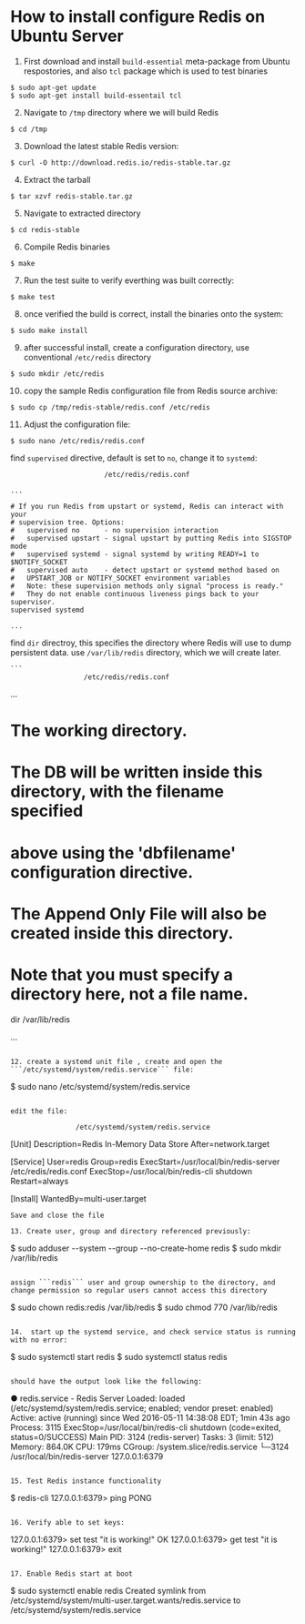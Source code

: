 # How to install configure Redis on Ubuntu Server

1. First download and install ```build-essential``` meta-package from Ubuntu respostories, and also ```tcl``` package which is used to test binaries

  ```
  $ sudo apt-get update
  $ sudo apt-get install build-essentail tcl
  ```
  
2. Navigate to ```/tmp``` directory where we will build Redis

  ```
  $ cd /tmp
  ```
  
3. Download the latest stable Redis version:

  ```
  $ curl -O http://download.redis.io/redis-stable.tar.gz
  ```
  
4. Extract the tarball 

  ```
  $ tar xzvf redis-stable.tar.gz
  ```

5. Navigate to extracted directory

  ```
  $ cd redis-stable
  ```
  
6. Compile Redis binaries

  ``` 
  $ make
  ```

7. Run the test suite to verify everthing was built correctly:

  ```
  $ make test
  ```
  
8. once verified the build is correct, install the binaries onto the system:

  ```
  $ sudo make install
  ```
  
9. after successful install, create a configuration directory, use conventional ```/etc/redis``` directory

  ```
  $ sudo mkdir /etc/redis
  ```
  
10. copy the sample Redis configuration file from Redis source archive:

  ```
  $ sudo cp /tmp/redis-stable/redis.conf /etc/redis
  ```
  
11. Adjust the configuration file:

  ``` 
  $ sudo nano /etc/redis/redis.conf
  ```
  
  find ```supervised``` directive, default is set to ```no```, change it to ```systemd```:
  
  
  ```
                         /etc/redis/redis.conf
                           
  ...
  
  # If you run Redis from upstart or systemd, Redis can interact with your
  # supervision tree. Options:  
  #   supervised no      - no supervision interaction 
  #   supervised upstart - signal upstart by putting Redis into SIGSTOP mode
  #   supervised systemd - signal systemd by writing READY=1 to $NOTIFY_SOCKET
  #   supervised auto    - detect upstart or systemd method based on
  #   UPSTART_JOB or NOTIFY_SOCKET environment variables
  #   Note: these supervision methods only signal "process is ready."
  #   They do not enable continuous liveness pings back to your supervisor.
  supervised systemd
  
  ...
  ```
  
  find ```dir``` directroy, this specifies the directory where Redis will use to dump persistent data. use ```/var/lib/redis``` directory, which we will create later. 
  
    ```
                      /etc/redis/redis.conf
                      
  ...

  # The working directory.
  #
  # The DB will be written inside this directory, with the filename specified
  # above using the 'dbfilename' configuration directive.
  #
  # The Append Only File will also be created inside this directory.
  #
  # Note that you must specify a directory here, not a file name.
  dir /var/lib/redis
  
  ...
  ```
  
12. create a systemd unit file , create and open the ```/etc/systemd/system/redis.service``` file:

  ```
  $ sudo nano /etc/systemd/system/redis.service
  ```
  
  edit the file: 
  
  ```
                    /etc/systemd/system/redis.service
  
  [Unit]
  Description=Redis In-Memory Data Store
  After=network.target
  
  [Service]
  User=redis
  Group=redis
  ExecStart=/usr/local/bin/redis-server /etc/redis/redis.conf
  ExecStop=/usr/local/bin/redis-cli shutdown
  Restart=always
  
  [Install]
  WantedBy=multi-user.target
  ```
  Save and close the file
  
13. Create user, group and directory referenced previously:

  ```
  $ sudo adduser --system --group --no-create-home redis
  $ sudo mkdir /var/lib/redis
  ```
  
  assign ```redis``` user and group ownership to the directory, and change permission so regular users cannot access this directory
  
  ```
  $ sudo chown redis:redis /var/lib/redis
  $ sudo chmod 770 /var/lib/redis
  ```
  
14.  start up the systemd service, and check service status is running with no error:

  ```
  $ sudo systemctl start redis
  $ sudo systemctl status redis
  ```
  
  should have the output look like the following:
  
  ```
  ● redis.service - Redis Server
   Loaded: loaded (/etc/systemd/system/redis.service; enabled; vendor preset: enabled)
   Active: active (running) since Wed 2016-05-11 14:38:08 EDT; 1min 43s ago
  Process: 3115 ExecStop=/usr/local/bin/redis-cli shutdown (code=exited, status=0/SUCCESS)
 Main PID: 3124 (redis-server)
    Tasks: 3 (limit: 512)
   Memory: 864.0K
      CPU: 179ms
   CGroup: /system.slice/redis.service
           └─3124 /usr/local/bin/redis-server 127.0.0.1:6379
  ```

15. Test Redis instance functionality

  ```
  $ redis-cli
  127.0.0.1:6379> ping
  PONG
  ```
  
16. Verify able to set keys:

  ```
  127.0.0.1:6379> set test "it is working!"
  OK
  127.0.0.1:6379> get test
  "it is working!"
  127.0.0.1:6379> exit
  ```
  
17. Enable Redis start at boot

  ```
  $ sudo systemctl enable redis
  Created symlink from /etc/systemd/system/multi-user.target.wants/redis.service to /etc/systemd/system/redis.service
  ```
  
  
  

  
